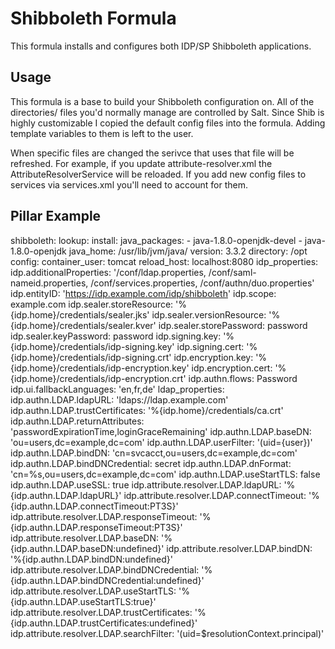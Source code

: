 # Shibboleth Formula
This formula installs and configures both IDP/SP Shibboleth applications.

## Usage
This formula is a base to build your Shibboleth configuration on.  All of the directories/ files you'd normally manage are controlled by Salt.  Since Shib is highly customizable I copied the default config files into the formula.  Adding template variables to them is left to the user.

When specific files are changed the serivce that uses that file will be refreshed.  For example, if you update attribute-resolver.xml the AttributeResolverService will be reloaded.  If you add new config files to services via services.xml you'll need to account for them.

## Pillar Example 
shibboleth:
  lookup:
    install:
      java_packages:
        - java-1.8.0-openjdk-devel
        - java-1.8.0-openjdk
      java_home: /usr/lib/jvm/java/
      version: 3.3.2
      directory: /opt
    config:
      container_user: tomcat
      reload_host: localhost:8080
      idp_properties: 
        idp.additionalProperties: '/conf/ldap.properties, /conf/saml-nameid.properties, /conf/services.properties, /conf/authn/duo.properties'
        idp.entityID: 'https://idp.example.com/idp/shibboleth'
        idp.scope: example.com
        idp.sealer.storeResource: '%{idp.home}/credentials/sealer.jks'
        idp.sealer.versionResource: '%{idp.home}/credentials/sealer.kver'
        idp.sealer.storePassword: password
        idp.sealer.keyPassword: password
        idp.signing.key: '%{idp.home}/credentials/idp-signing.key'
        idp.signing.cert: '%{idp.home}/credentials/idp-signing.crt'
        idp.encryption.key: '%{idp.home}/credentials/idp-encryption.key'
        idp.encryption.cert: '%{idp.home}/credentials/idp-encryption.crt'
        idp.authn.flows: Password
        idp.ui.fallbackLanguages: 'en,fr,de'
      ldap_properties: 
        idp.authn.LDAP.ldapURL: 'ldaps://ldap.example.com'
        idp.authn.LDAP.trustCertificates: '%{idp.home}/credentials/ca.crt'
        idp.authn.LDAP.returnAttributes: 'passwordExpirationTime,loginGraceRemaining'
        idp.authn.LDAP.baseDN: 'ou=users,dc=example,dc=com'
        idp.authn.LDAP.userFilter: '(uid={user})'
        idp.authn.LDAP.bindDN: 'cn=svcacct,ou=users,dc=example,dc=com'
        idp.authn.LDAP.bindDNCredential: secret
        idp.authn.LDAP.dnFormat: 'cn=%s,ou=users,dc=example,dc=com'
        idp.authn.LDAP.useStartTLS: false
        idp.authn.LDAP.useSSL: true
        idp.attribute.resolver.LDAP.ldapURL: '%{idp.authn.LDAP.ldapURL}'
        idp.attribute.resolver.LDAP.connectTimeout: '%{idp.authn.LDAP.connectTimeout:PT3S}'
        idp.attribute.resolver.LDAP.responseTimeout: '%{idp.authn.LDAP.responseTimeout:PT3S}'
        idp.attribute.resolver.LDAP.baseDN: '%{idp.authn.LDAP.baseDN:undefined}'
        idp.attribute.resolver.LDAP.bindDN: '%{idp.authn.LDAP.bindDN:undefined}'
        idp.attribute.resolver.LDAP.bindDNCredential: '%{idp.authn.LDAP.bindDNCredential:undefined}'
        idp.attribute.resolver.LDAP.useStartTLS: '%{idp.authn.LDAP.useStartTLS:true}'
        idp.attribute.resolver.LDAP.trustCertificates: '%{idp.authn.LDAP.trustCertificates:undefined}'
        idp.attribute.resolver.LDAP.searchFilter: '(uid=$resolutionContext.principal)'
